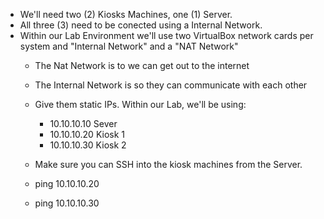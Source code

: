 - We'll need two (2) Kiosks Machines, one (1) Server.
- All three (3) need to be conected using a Internal Network.
- Within our Lab Environment we'll use two VirtualBox network cards per system and "Internal Network" and a "NAT Network"
  - The Nat Network is to we can get out to the internet
  - The Internal Network is so they can communicate with each other   
  - Give them static IPs. Within our Lab, we'll be using:
    -  10.10.10.10 Sever
    -  10.10.10.20 Kiosk 1
    -  10.10.10.30 Kiosk 2
    
  -  Make sure you can SSH into the kiosk machines from the Server.
    - ping 10.10.10.20
    - ping 10.10.10.30




